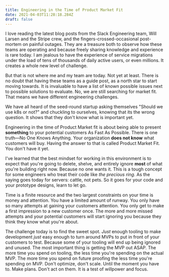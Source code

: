```yaml
---
title: Engineering in the Time of Product Market Fit
date: 2021-04-03T11:28:18.284Z
draft: false
---
```

I love reading the latest blog posts from the Slack Engineering team, Will Larsen and the Stripe crew, and the fingers-crossed-occasional post-mortem on painful outages. They are a treasure both to observe how these teams are operating and because freely sharing knowledge and experience is rare today. I am jealous to have the experience of service migrations under the load of tens of thousands of daily active users, or even millions. It creates a whole new level of challenge.

But that is not where me and my team are today. Not yet at least. There is no doubt that having these teams as a guide post, as a north star to start moving towards. It is invaluable to have a list of known possible issues next to possible solutions to evaluate. No, we are still searching for market fit. That means we have different engineering challenges.

We have all heard of the seed-round startup asking themselves "Should we use k8s or not?" and chuckling to ourselves, knowing that its the wrong question. It shows that they don't know what is important yet.

Engineering in the time of Product Market fit is about being able to present **something** to your potential customers As Fast As Possible. There is one truth—No One Knows Anything. Your organization **does not know** what customers will buy. Having the answer to that is called Product Market Fit. You don't have it yet.

I've learned that the best mindset for working in this environment is to expect that you're going to delete, shelve, and entirely ignore **most** of what you're building right now. Because no one wants it. This is a tough concept for some engineers who treat their code like *the precious ring*. As the saying goes today for servers: cattle, not pets. So it goes for your code and your prototype designs, learn to let go.

Time is a finite resource and the two largest constraints on your time is money and attention. You have a limited amount of runway. You only have so many attempts at gaining your customers attention. You only get to make a first impression to a new customer once. The more and more missed attempts and your potential customers will start ignoring you because they think they know what you're about.

The challenge today is to find the sweet spot. *Just* enough tooling to make development *just* easy enough to turn around MVPs to put in front of your customers to test. Because some of your tooling will end up being ignored and unused. The most important thing is getting the MVP out ASAP. The more time you spend on tooling, the less time you're spending on the actual MVP. The more time you spend on future proofing the less time you're spending on MVP. Don't optimize, don't scale. Until the moment you have to. Make plans. Don't act on them. It is a test of willpower and focus.